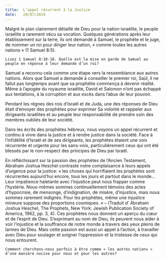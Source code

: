 ```yaml
---
title:  L’appel récurrent à la Justice
date:   28/07/2019
---
```


Malgré le plan clairement détaillé de Dieu pour la nation israélite, le peuple israélite a rarement vécu sa vocation. Quelques générations après leur établissement sur la terre, ils ont demandé à Samuel, le prophète et le juge, de nommer un roi pour diriger leur nation, « comme toutes les autres nations » (1 Samuel 8:5).

`Lisez 1 Samuel 8:10-18. Quelle est la mise en garde de Samuel au peuple en réponse à leur demande d’un roi?`

Samuel a reconnu cela comme une étape vers la ressemblance aux autres nations. Alors que Samuel a demandé à conseiller le premier roi, Saül, il ne fallut pas longtemps avant que sa prophétie commença à devenir réalité. Même à l’apogée du royaume israélite, David et Salomon n’ont pas échappé aux tentations, à la corruption et aux excès dans l’abus de leur pouvoir.

Pendant les règnes des rois d’Israël et de Juda, une des réponses de Dieu était d’envoyer des prophètes pour exprimer Sa volonté et rappeler aux dirigeants israélites et au peuple leur responsabilité de prendre soin des membres oubliés de leur société.

Dans les écrits des prophètes hébreux, nous voyons un appel récurrent et continu à vivre dans la justice et à rendre justice dans la société. Face à l’infidélité d’Israël et de ses dirigeants, les prophètes étaient une voix récurrente et urgente pour les sans-voix, particulièrement ceux qui ont été blessés par le non-respect des principes de Dieu par Israël.

En réfléchissant sur la passion des prophètes de l’Ancien Testament, Abraham Joshua Heschel contraste notre complaisance à leurs appels d’urgence pour la justice: « les choses qui horrifiaient les prophètes sont récurrentes aujourd’hui encore, tous les jours et partout dans le monde... Leur impatience haletante avec l’injustice peut nous frapper comme l’hystérie. Nous-mêmes sommes continuellement témoins des actes d’hypocrisie, de mensonge, d’indignation, de misère, d’injustice, mais nous sommes rarement indignés. Pour les prophètes, même une injustice mineure suppose des proportions cosmiques. » – (Traduit d’ Abraham Joshua Heschel, The Prophets, New York: Jewish Publication Society of America, 1962, pp. 3, 4). Ces prophètes nous donnent un aperçu du cœur et de l’esprit de Dieu. S’exprimant au nom de Dieu, ils peuvent nous aider à voir l’injustice et la souffrance de notre monde à travers des yeux pleins de larmes de Dieu. Mais cette passion est aussi un appel à l’action, à travailler avec Dieu pour soulager et soigner l’oppression et la tristesse de ceux qui nous entourent.

`Comment cherchons-nous parfois à être comme « les autres nations » d’une manière nocive pour nous et pour les autres?`